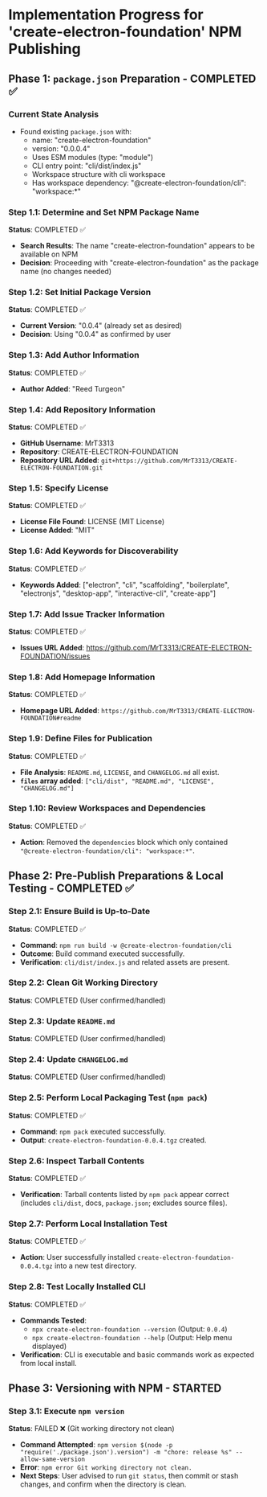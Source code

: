 # Implementation Progress for 'create-electron-foundation' NPM Publishing

## Phase 1: `package.json` Preparation - COMPLETED ✅

### Current State Analysis

- Found existing `package.json` with:
  - name: "create-electron-foundation"
  - version: "0.0.0.4"
  - Uses ESM modules (type: "module")
  - CLI entry point: "cli/dist/index.js"
  - Workspace structure with cli workspace
  - Has workspace dependency: "@create-electron-foundation/cli": "workspace:\*"

### Step 1.1: Determine and Set NPM Package Name

**Status**: COMPLETED ✅

- **Search Results**: The name "create-electron-foundation" appears to be available on NPM
- **Decision**: Proceeding with "create-electron-foundation" as the package name (no changes needed)

### Step 1.2: Set Initial Package Version

**Status**: COMPLETED ✅

- **Current Version**: "0.0.4" (already set as desired)
- **Decision**: Using "0.0.4" as confirmed by user

### Step 1.3: Add Author Information

**Status**: COMPLETED ✅

- **Author Added**: "Reed Turgeon"

### Step 1.4: Add Repository Information

**Status**: COMPLETED ✅

- **GitHub Username**: MrT3313
- **Repository**: CREATE-ELECTRON-FOUNDATION
- **Repository URL Added**: `git+https://github.com/MrT3313/CREATE-ELECTRON-FOUNDATION.git`

### Step 1.5: Specify License

**Status**: COMPLETED ✅

- **License File Found**: LICENSE (MIT License)
- **License Added**: "MIT"

### Step 1.6: Add Keywords for Discoverability

**Status**: COMPLETED ✅

- **Keywords Added**: ["electron", "cli", "scaffolding", "boilerplate", "electronjs", "desktop-app", "interactive-cli", "create-app"]

### Step 1.7: Add Issue Tracker Information

**Status**: COMPLETED ✅

- **Issues URL Added**: https://github.com/MrT3313/CREATE-ELECTRON-FOUNDATION/issues

### Step 1.8: Add Homepage Information

**Status**: COMPLETED ✅

- **Homepage URL Added**: `https://github.com/MrT3313/CREATE-ELECTRON-FOUNDATION#readme`

### Step 1.9: Define Files for Publication

**Status**: COMPLETED ✅

- **File Analysis**: `README.md`, `LICENSE`, and `CHANGELOG.md` all exist.
- **`files` array added**: `["cli/dist", "README.md", "LICENSE", "CHANGELOG.md"]`

### Step 1.10: Review Workspaces and Dependencies

**Status**: COMPLETED ✅

- **Action**: Removed the `dependencies` block which only contained `"@create-electron-foundation/cli": "workspace:*"`.

## Phase 2: Pre-Publish Preparations & Local Testing - COMPLETED ✅

### Step 2.1: Ensure Build is Up-to-Date

**Status**: COMPLETED ✅

- **Command**: `npm run build -w @create-electron-foundation/cli`
- **Outcome**: Build command executed successfully.
- **Verification**: `cli/dist/index.js` and related assets are present.

### Step 2.2: Clean Git Working Directory

**Status**: COMPLETED (User confirmed/handled)

### Step 2.3: Update `README.md`

**Status**: COMPLETED (User confirmed/handled)

### Step 2.4: Update `CHANGELOG.md`

**Status**: COMPLETED (User confirmed/handled)

### Step 2.5: Perform Local Packaging Test (`npm pack`)

**Status**: COMPLETED ✅

- **Command**: `npm pack` executed successfully.
- **Output**: `create-electron-foundation-0.0.4.tgz` created.

### Step 2.6: Inspect Tarball Contents

**Status**: COMPLETED ✅

- **Verification**: Tarball contents listed by `npm pack` appear correct (includes `cli/dist`, docs, `package.json`; excludes source files).

### Step 2.7: Perform Local Installation Test

**Status**: COMPLETED ✅

- **Action**: User successfully installed `create-electron-foundation-0.0.4.tgz` into a new test directory.

### Step 2.8: Test Locally Installed CLI

**Status**: COMPLETED ✅

- **Commands Tested**:
  - `npx create-electron-foundation --version` (Output: `0.0.4`)
  - `npx create-electron-foundation --help` (Output: Help menu displayed)
- **Verification**: CLI is executable and basic commands work as expected from local install.

## Phase 3: Versioning with NPM - STARTED

### Step 3.1: Execute `npm version`

**Status**: FAILED ❌ (Git working directory not clean)

- **Command Attempted**: `npm version $(node -p "require('./package.json').version") -m "chore: release %s" --allow-same-version`
- **Error**: `npm error Git working directory not clean.`
- **Next Steps**: User advised to run `git status`, then commit or stash changes, and confirm when the directory is clean.
